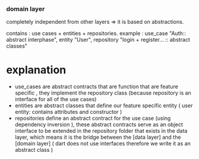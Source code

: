 ### domain layer
completely independent from other layers 
=> it is based on abstractions.

contains : use cases + entities + repositories.
example  : use_case "Auth:: abstract interphase", entity "User", repository "login + register... :: abstract classes"

# explanation

- use_cases are abstract contracts that are function that are feature specific , they implement the repository class (because repository is an interface for all of the use cases)
- entities are abstract classes that define our feature specific entity
  ( user entity: contains attributes and constructor )
- repositories define an abstract contract for the use case (using dependency inversion ),
  these abstract contracts serve as an object interface to be extended in the repository folder
  that exists in the data layer, which means it is the bridge between the [data layer] and the [domain layer]
  ( dart does not use interfaces therefore we write it as an abstract class )  
